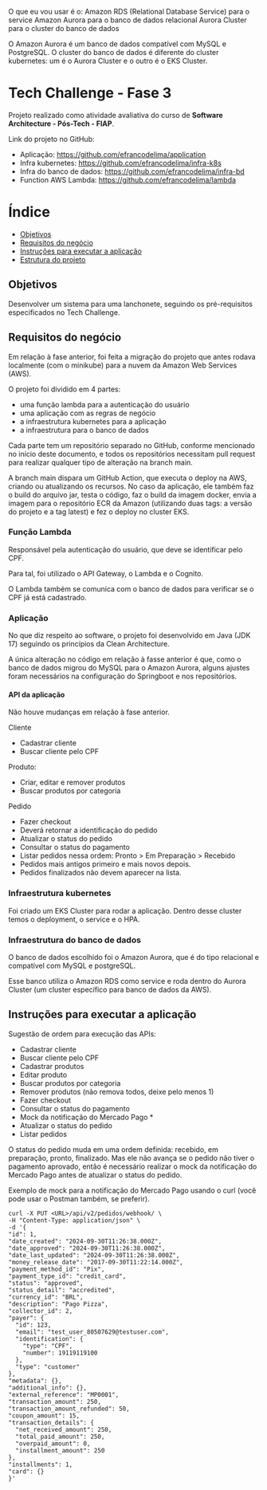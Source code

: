 O que eu vou usar é o:
Amazon RDS (Relational Database Service) para o service
Amazon Aurora para o banco de dados relacional
Aurora Cluster para o cluster do banco de dados

O Amazon Aurora é um banco de dados compatível com MySQL e PostgreSQL.
O cluster do banco de dados é diferente do cluster kubernetes: um é o Aurora Cluster e o outro é o EKS Cluster.

# Tech Challenge - Fase 3

Projeto realizado como atividade avaliativa do curso de **Software Architecture - Pós-Tech - FIAP**.

Link do projeto no GitHub:

- Aplicação: https://github.com/efrancodelima/application
- Infra kubernetes: https://github.com/efrancodelima/infra-k8s
- Infra do banco de dados: https://github.com/efrancodelima/infra-bd
- Function AWS Lambda: https://github.com/efrancodelima/lambda

# Índice

- [Objetivos](#objetivos)
- [Requisitos do negócio](#requisitos-do-negócio)
- [Instruções para executar a aplicação](#instruções-para-executar-a-aplicação)
- [Estrutura do projeto](#estrutura-do-projeto)

## Objetivos

Desenvolver um sistema para uma lanchonete, seguindo os pré-requisitos especificados no Tech Challenge.

## Requisitos do negócio

Em relação à fase anterior, foi feita a migração do projeto que antes rodava localmente (com o minikube) para a nuvem da Amazon Web Services (AWS).

O projeto foi dividido em 4 partes:

- uma função lambda para a autenticação do usuário
- uma aplicação com as regras de negócio
- a infraestrutura kubernetes para a aplicação
- a infraestrutura para o banco de dados

Cada parte tem um repositório separado no GitHub, conforme mencionado no início deste documento, e todos os repositórios necessitam pull request para realizar qualquer tipo de alteração na branch main.

A branch main dispara um GitHub Action, que executa o deploy na AWS, criando ou atualizando os recursos. No caso da aplicação, ele também faz o build do arquivo jar, testa o código, faz o build da imagem docker, envia a imagem para o repositório ECR da Amazon (utilizando duas tags: a versão do projeto e a tag latest) e fez o deploy no cluster EKS.

### Função Lambda

Responsável pela autenticação do usuário, que deve se identificar pelo CPF.

Para tal, foi utilizado o API Gateway, o Lambda e o Cognito.

O Lambda também se comunica com o banco de dados para verificar se o CPF já está cadastrado.

### Aplicação

No que diz respeito ao software, o projeto foi desenvolvido em Java (JDK 17) seguindo os princípios da Clean Architecture.

A única alteração no código em relação à fasse anterior é que, como o banco de dados migrou do MySQL para o Amazon Aurora, alguns ajustes foram necessários na configuração do Springboot e nos repositórios.

#### API da aplicação

Não houve mudanças em relação à fase anterior.

Cliente

- Cadastrar cliente
- Buscar cliente pelo CPF

Produto:

- Criar, editar e remover produtos
- Buscar produtos por categoria

Pedido

- Fazer checkout
- Deverá retornar a identificação do pedido
- Atualizar o status do pedido
- Consultar o status do pagamento
- Listar pedidos nessa ordem: Pronto > Em Preparação > Recebido
- Pedidos mais antigos primeiro e mais novos depois.
- Pedidos finalizados não devem aparecer na lista.

### Infraestrutura kubernetes

Foi criado um EKS Cluster para rodar a aplicação. Dentro desse cluster temos o deployment, o service e o HPA.

### Infraestrutura do banco de dados

O banco de dados escolhido foi o Amazon Aurora, que é do tipo relacional e compatível com MySQL e postgreSQL.

Esse banco utiliza o Amazon RDS como service e roda dentro do Aurora Cluster (um cluster específico para banco de dados da AWS).

## Instruções para executar a aplicação

Sugestão de ordem para execução das APIs:

- Cadastrar cliente
- Buscar cliente pelo CPF
- Cadastrar produtos
- Editar produto
- Buscar produtos por categoria
- Remover produtos (não remova todos, deixe pelo menos 1)
- Fazer checkout
- Consultar o status do pagamento
- Mock da notificação do Mercado Pago \*
- Atualizar o status do pedido
- Listar pedidos

O status do pedido muda em uma ordem definida: recebido, em preparação, pronto, finalizado. Mas ele não avança se o pedido não tiver o pagamento aprovado, então é necessário realizar o mock da notificação do Mercado Pago antes de atualizar o status do pedido.

Exemplo de mock para a notificação do Mercado Pago usando o curl (você pode usar o Postman também, se preferir).

```
curl -X PUT <URL>/api/v2/pedidos/webhook/ \
-H "Content-Type: application/json" \
-d '{
"id": 1,
"date_created": "2024-09-30T11:26:38.000Z",
"date_approved": "2024-09-30T11:26:38.000Z",
"date_last_updated": "2024-09-30T11:26:38.000Z",
"money_release_date": "2017-09-30T11:22:14.000Z",
"payment_method_id": "Pix",
"payment_type_id": "credit_card",
"status": "approved",
"status_detail": "accredited",
"currency_id": "BRL",
"description": "Pago Pizza",
"collector_id": 2,
"payer": {
  "id": 123,
  "email": "test_user_80507629@testuser.com",
  "identification": {
	"type": "CPF",
	"number": 19119119100
  },
  "type": "customer"
},
"metadata": {},
"additional_info": {},
"external_reference": "MP0001",
"transaction_amount": 250,
"transaction_amount_refunded": 50,
"coupon_amount": 15,
"transaction_details": {
  "net_received_amount": 250,
  "total_paid_amount": 250,
  "overpaid_amount": 0,
  "installment_amount": 250
},
"installments": 1,
"card": {}
}'
```
